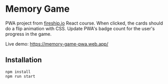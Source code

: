 # Memory Game

PWA project from [fireship.io](https://fireship.io/) React course. When clicked, the cards should do a flip animation with CSS. Update PWA's badge count for the user's progress in the game.

Live demo: <https://memory-game-pwa.web.app/>

## Installation

```
npm install
npm run start
```